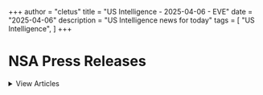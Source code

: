 +++ 
author = "cletus"
title = "US Intelligence - 2025-04-06 - EVE"
date = "2025-04-06"
description = "US Intelligence news for today"
tags = [
    "US Intelligence",
]
+++

# NSA Press Releases

<details>
<summary>View Articles</summary>
<br>

<input type='checkbox' name='article_1' value='https://www.nsa.gov/Press-Room/Press-Releases-Statements/' /> 1 - <a href='https://www.google.com/search?q=www.nsa.gov+Central+Intelligence+AgencyCentral+Intelligence+Agency' target='_blank' rel='noopener noreferrer'>Search - </a> <a href='https://12ft.io/https://www.nsa.gov/Press-Room/Press-Releases-Statements/' target='_blank' rel='noopener noreferrer'>Central Intelligence AgencyCentral Intelligence Agency</a><br>

<input type='checkbox' name='article_2' value='https://www.nsa.gov/Press-Room/Press-Releases-Statements/stories/story/dcia-welcomes-liz-lyons-as-director-of-public-affairs/' /> 2 - <a href='https://www.google.com/search?q=www.nsa.gov+DCIA+Welcomes+Liz+Lyons+as+Director+of+Public+AffairsPublished+February+18%2C+2025' target='_blank' rel='noopener noreferrer'>Search - </a> <a href='https://12ft.io/https://www.nsa.gov/Press-Room/Press-Releases-Statements/stories/story/dcia-welcomes-liz-lyons-as-director-of-public-affairs/' target='_blank' rel='noopener noreferrer'>DCIA Welcomes Liz Lyons as Director of Public AffairsPublished February 18, 2025</a><br>

<input type='checkbox' name='article_3' value='https://www.nsa.gov/Press-Room/Press-Releases-Statements/stories/story/michael-ellis-sworn-in-as-cia-deputy-director/' /> 3 - <a href='https://www.google.com/search?q=www.nsa.gov+Michael+Ellis+Sworn+in+as+CIA+Deputy+DirectorPublished+February+10%2C+2025' target='_blank' rel='noopener noreferrer'>Search - </a> <a href='https://12ft.io/https://www.nsa.gov/Press-Room/Press-Releases-Statements/stories/story/michael-ellis-sworn-in-as-cia-deputy-director/' target='_blank' rel='noopener noreferrer'>Michael Ellis Sworn in as CIA Deputy DirectorPublished February 10, 2025</a><br>

<input type='checkbox' name='article_4' value='https://www.nsa.gov/Press-Room/Press-Releases-Statements/stories/story/john-ratcliffe-sworn-in-as-cia-director/' /> 4 - <a href='https://www.google.com/search?q=www.nsa.gov+John+Ratcliffe+Sworn+in+as+CIA+DirectorPublished+January+23%2C+2025' target='_blank' rel='noopener noreferrer'>Search - </a> <a href='https://12ft.io/https://www.nsa.gov/Press-Room/Press-Releases-Statements/stories/story/john-ratcliffe-sworn-in-as-cia-director/' target='_blank' rel='noopener noreferrer'>John Ratcliffe Sworn in as CIA DirectorPublished January 23, 2025</a><br>

<input type='checkbox' name='article_5' value='https://www.nsa.gov/Press-Room/Press-Releases-Statements/stories/story/statement-by-director-burns-on-passing-of-president-carter/' /> 5 - <a href='https://www.google.com/search?q=www.nsa.gov+Statement+by+William+J.+Burns+on+Passing+of+President+Jimmy+CarterPublished+December+29%2C+2024' target='_blank' rel='noopener noreferrer'>Search - </a> <a href='https://12ft.io/https://www.nsa.gov/Press-Room/Press-Releases-Statements/stories/story/statement-by-director-burns-on-passing-of-president-carter/' target='_blank' rel='noopener noreferrer'>Statement by William J. Burns on Passing of President Jimmy CarterPublished December 29, 2024</a><br>

<input type='checkbox' name='article_6' value='https://www.nsa.gov/Press-Room/Press-Releases-Statements/stories/story/cia-posts-instructions-in-mandarin-korean-and-farsi-on-how-to-securely-contact-cia/' /> 6 - <a href='https://www.google.com/search?q=www.nsa.gov+CIA+Posts+Instructions+in+Mandarin%2C+Korean%2C+and+Farsi+on+How+to+Securely+Contact+CIAPublished+October+2%2C+2024' target='_blank' rel='noopener noreferrer'>Search - </a> <a href='https://12ft.io/https://www.nsa.gov/Press-Room/Press-Releases-Statements/stories/story/cia-posts-instructions-in-mandarin-korean-and-farsi-on-how-to-securely-contact-cia/' target='_blank' rel='noopener noreferrer'>CIA Posts Instructions in Mandarin, Korean, and Farsi on How to Securely Contact CIAPublished October 2, 2024</a><br>

<input type='checkbox' name='article_7' value='https://www.nsa.gov/Press-Room/Press-Releases-Statements/stories/story/cia-strengthening-response-to-reports-of-sexual-assault-and-sexual-harassment/' /> 7 - <a href='https://www.google.com/search?q=www.nsa.gov+CIA+Strengthening+Response+to+Reports+of+Sexual+Assault+and+Sexual+HarassmentPublished+July+2%2C+2024' target='_blank' rel='noopener noreferrer'>Search - </a> <a href='https://12ft.io/https://www.nsa.gov/Press-Room/Press-Releases-Statements/stories/story/cia-strengthening-response-to-reports-of-sexual-assault-and-sexual-harassment/' target='_blank' rel='noopener noreferrer'>CIA Strengthening Response to Reports of Sexual Assault and Sexual HarassmentPublished July 2, 2024</a><br>

<input type='checkbox' name='article_8' value='https://www.nsa.gov/Press-Room/Press-Releases-Statements/stories/story/cia-honors-fallen-officers-in-annual-ceremony-05-17-2024/' /> 8 - <a href='https://www.google.com/search?q=www.nsa.gov+CIA+Honors+Fallen+Officers+in+Annual+Ceremony+Marking+the+50th+Anniversary+of+the+Memorial+Wall%C3%A2%C2%80%C2%99s+DedicationPublished+May+17%2C+2024' target='_blank' rel='noopener noreferrer'>Search - </a> <a href='https://12ft.io/https://www.nsa.gov/Press-Room/Press-Releases-Statements/stories/story/cia-honors-fallen-officers-in-annual-ceremony-05-17-2024/' target='_blank' rel='noopener noreferrer'>CIA Honors Fallen Officers in Annual Ceremony Marking the 50th Anniversary of the Memorial Wallâs DedicationPublished May 17, 2024</a><br>

<input type='checkbox' name='article_9' value='https://www.nsa.gov/Press-Room/Press-Releases-Statements/stories/story/ic-osint-strategy-rollout/' /> 9 - <a href='https://www.google.com/search?q=www.nsa.gov+IC+OSINT+Strategy+RolloutPublished+March+8%2C+2024' target='_blank' rel='noopener noreferrer'>Search - </a> <a href='https://12ft.io/https://www.nsa.gov/Press-Room/Press-Releases-Statements/stories/story/ic-osint-strategy-rollout/' target='_blank' rel='noopener noreferrer'>IC OSINT Strategy RolloutPublished March 8, 2024</a><br>

<input type='checkbox' name='article_10' value='https://www.nsa.gov/Press-Room/Press-Releases-Statements/stories/story/cia-showcases-tech-business-and-career-opportunities-at-sxsw/' /> 10 - <a href='https://www.google.com/search?q=www.nsa.gov+CIA+Showcases+Tech%2C+Business%2C+and+Career+Opportunities+at+SXSWPublished+March+7%2C+2024' target='_blank' rel='noopener noreferrer'>Search - </a> <a href='https://12ft.io/https://www.nsa.gov/Press-Room/Press-Releases-Statements/stories/story/cia-showcases-tech-business-and-career-opportunities-at-sxsw/' target='_blank' rel='noopener noreferrer'>CIA Showcases Tech, Business, and Career Opportunities at SXSWPublished March 7, 2024</a><br>

<input type='checkbox' name='article_11' value='https://www.nsa.gov/Press-Room/Press-Releases-Statements/stories/story/cia-names-juliane-gallina-as-deputy-director-for-digital-innovation/' /> 11 - <a href='https://www.google.com/search?q=www.nsa.gov+CIA+Names+Juliane+Gallina+as+Deputy+Director+for+Digital+InnovationPublished+February+7%2C+2024' target='_blank' rel='noopener noreferrer'>Search - </a> <a href='https://12ft.io/https://www.nsa.gov/Press-Room/Press-Releases-Statements/stories/story/cia-names-juliane-gallina-as-deputy-director-for-digital-innovation/' target='_blank' rel='noopener noreferrer'>CIA Names Juliane Gallina as Deputy Director for Digital InnovationPublished February 7, 2024</a><br>

<input type='checkbox' name='article_12' value='https://www.nsa.gov/Press-Room/Press-Releases-Statements/stories/story/statement-by-william-j-burns-on-the-passing-of-senator-dianne-feinstein/' /> 12 - <a href='https://www.google.com/search?q=www.nsa.gov+Statement+by+William+J.+Burns+on+the+Passing+of+Senator+Dianne+FeinsteinPublished+September+29%2C+2023' target='_blank' rel='noopener noreferrer'>Search - </a> <a href='https://12ft.io/https://www.nsa.gov/Press-Room/Press-Releases-Statements/stories/story/statement-by-william-j-burns-on-the-passing-of-senator-dianne-feinstein/' target='_blank' rel='noopener noreferrer'>Statement by William J. Burns on the Passing of Senator Dianne FeinsteinPublished September 29, 2023</a><br>

<input type='checkbox' name='article_13' value='https://www.nsa.gov/Press-Room/Press-Releases-Statements/stories/story/statement-by-cia-director-william-j-burns-on-invitation-to-join-cabinet/' /> 13 - <a href='https://www.google.com/search?q=www.nsa.gov+Statement+By+CIA+Director+William+J.+Burns+on+Invitation+to+Join+CabinetPublished+July+21%2C+2023' target='_blank' rel='noopener noreferrer'>Search - </a> <a href='https://12ft.io/https://www.nsa.gov/Press-Room/Press-Releases-Statements/stories/story/statement-by-cia-director-william-j-burns-on-invitation-to-join-cabinet/' target='_blank' rel='noopener noreferrer'>Statement By CIA Director William J. Burns on Invitation to Join CabinetPublished July 21, 2023</a><br>

<input type='checkbox' name='article_14' value='https://www.nsa.gov/Press-Room/Press-Releases-Statements/resources/csi/' /> 14 - <a href='https://www.google.com/search?q=www.nsa.gov+Center+for+the+Study+of+Intelligence+%28CSI%29' target='_blank' rel='noopener noreferrer'>Search - </a> <a href='https://12ft.io/https://www.nsa.gov/Press-Room/Press-Releases-Statements/resources/csi/' target='_blank' rel='noopener noreferrer'>Center for the Study of Intelligence (CSI)</a><br>

<input type='checkbox' name='article_15' value='https://www.nsa.gov/Press-Room/Press-Releases-Statements/identify-and-arrest/287g' /> 15 - <a href='https://www.google.com/search?q=www.nsa.gov+Immigration+Authority+Delegation+Program+287%28g%29' target='_blank' rel='noopener noreferrer'>Search - </a> <a href='https://12ft.io/https://www.nsa.gov/Press-Room/Press-Releases-Statements/identify-and-arrest/287g' target='_blank' rel='noopener noreferrer'>Immigration Authority Delegation Program 287(g)</a><br>

<input type='checkbox' name='article_16' value='https://www.nsa.gov/Press-Room/Press-Releases-Statements/check-in' /> 16 - <a href='https://www.google.com/search?q=www.nsa.gov+Learn+more+abouthow+to+check+inwith+a+localICE+office' target='_blank' rel='noopener noreferrer'>Search - </a> <a href='https://12ft.io/https://www.nsa.gov/Press-Room/Press-Releases-Statements/check-in' target='_blank' rel='noopener noreferrer'>Learn more abouthow to check inwith a localICE office</a><br>

<input type='checkbox' name='article_17' value='https://www.nsa.gov/Press-Room/Press-Releases-Statements/about-ice/hsi/priorities/upholding-fairness-in-global-trade' /> 17 - <a href='https://www.google.com/search?q=www.nsa.gov+Upholding+Fairness+in+Global+Trade' target='_blank' rel='noopener noreferrer'>Search - </a> <a href='https://12ft.io/https://www.nsa.gov/Press-Room/Press-Releases-Statements/about-ice/hsi/priorities/upholding-fairness-in-global-trade' target='_blank' rel='noopener noreferrer'>Upholding Fairness in Global Trade</a><br>

<input type='checkbox' name='article_18' value='https://www.nsa.gov/Press-Room/Press-Releases-Statements/news/releases/ice-federal-partners-arrest-alien-fugitive-wanted-homicide-dominican-republic' /> 18 - <a href='https://www.google.com/search?q=www.nsa.gov+ICE%2C+federal+partners+arrest+alien+fugitive+wanted+for+homicide+in+Dominican+Republic' target='_blank' rel='noopener noreferrer'>Search - </a> <a href='https://12ft.io/https://www.nsa.gov/Press-Room/Press-Releases-Statements/news/releases/ice-federal-partners-arrest-alien-fugitive-wanted-homicide-dominican-republic' target='_blank' rel='noopener noreferrer'>ICE, federal partners arrest alien fugitive wanted for homicide in Dominican Republic</a><br>

<input type='checkbox' name='article_19' value='https://www.nsa.gov/Press-Room/Press-Releases-Statements/news/releases/irish-national-charged-multistate-home-repair-fraud-scheme' /> 19 - <a href='https://www.google.com/search?q=www.nsa.gov+Irish+national+charged+in+multistate+home+repair+fraud+scheme' target='_blank' rel='noopener noreferrer'>Search - </a> <a href='https://12ft.io/https://www.nsa.gov/Press-Room/Press-Releases-Statements/news/releases/irish-national-charged-multistate-home-repair-fraud-scheme' target='_blank' rel='noopener noreferrer'>Irish national charged in multistate home repair fraud scheme</a><br>

<input type='checkbox' name='article_20' value='https://www.nsa.gov/Press-Room/Press-Releases-Statements/news/releases/ice-washington-dc-investigation-results-14-year-prison-sentence-jamaican-national' /> 20 - <a href='https://www.google.com/search?q=www.nsa.gov+ICE+Washington%2C+D.C.+investigation+results+in+14-year+prison+sentence+for+Jamaican+national+drug+trafficking+case' target='_blank' rel='noopener noreferrer'>Search - </a> <a href='https://12ft.io/https://www.nsa.gov/Press-Room/Press-Releases-Statements/news/releases/ice-washington-dc-investigation-results-14-year-prison-sentence-jamaican-national' target='_blank' rel='noopener noreferrer'>ICE Washington, D.C. investigation results in 14-year prison sentence for Jamaican national drug trafficking case</a><br>

<input type='checkbox' name='article_21' value='https://www.nsa.gov/Press-Room/Press-Releases-Statements/news/releases/ice-atlanta-unveils-results-labor-trafficking-operation' /> 21 - <a href='https://www.google.com/search?q=www.nsa.gov+ICE+Atlanta+unveils+results+of+labor+trafficking+operation' target='_blank' rel='noopener noreferrer'>Search - </a> <a href='https://12ft.io/https://www.nsa.gov/Press-Room/Press-Releases-Statements/news/releases/ice-atlanta-unveils-results-labor-trafficking-operation' target='_blank' rel='noopener noreferrer'>ICE Atlanta unveils results of labor trafficking operation</a><br>

<input type='checkbox' name='article_22' value='https://www.nsa.gov/Press-Room/Press-Releases-Statements/news/releases/16-charged-sweeping-houston-based-multimillion-dollar-illegal-gambling-money' /> 22 - <a href='https://www.google.com/search?q=www.nsa.gov+16+charged+in+sweeping+Houston-based+multimillion-dollar+illegal+gambling%2C+money+laundering+conspiracy' target='_blank' rel='noopener noreferrer'>Search - </a> <a href='https://12ft.io/https://www.nsa.gov/Press-Room/Press-Releases-Statements/news/releases/16-charged-sweeping-houston-based-multimillion-dollar-illegal-gambling-money' target='_blank' rel='noopener noreferrer'>16 charged in sweeping Houston-based multimillion-dollar illegal gambling, money laundering conspiracy</a><br>

<input type='checkbox' name='article_23' value='https://www.nsa.gov/Press-Room/Press-Releases-Statements/news/releases/little-league-coach-sentenced-10-years-attempting-meet-13-year-old-child-engage' /> 23 - <a href='https://www.google.com/search?q=www.nsa.gov+Little+league+coach+sentenced+to+10+years+for+attempting+to+meet+a+13-year-old+child+to+engage+in+sexual+activity' target='_blank' rel='noopener noreferrer'>Search - </a> <a href='https://12ft.io/https://www.nsa.gov/Press-Room/Press-Releases-Statements/news/releases/little-league-coach-sentenced-10-years-attempting-meet-13-year-old-child-engage' target='_blank' rel='noopener noreferrer'>Little league coach sentenced to 10 years for attempting to meet a 13-year-old child to engage in sexual activity</a><br>

<input type='checkbox' name='article_24' value='https://www.nsa.gov/Press-Room/Press-Releases-Statements/news/releases/ice-arrests-guatemalan-alien-convicted-attempted-murder' /> 24 - <a href='https://www.google.com/search?q=www.nsa.gov+ICE+arrests+Guatemalan+alien+convicted+of+attempted+murder' target='_blank' rel='noopener noreferrer'>Search - </a> <a href='https://12ft.io/https://www.nsa.gov/Press-Room/Press-Releases-Statements/news/releases/ice-arrests-guatemalan-alien-convicted-attempted-murder' target='_blank' rel='noopener noreferrer'>ICE arrests Guatemalan alien convicted of attempted murder</a><br>

<input type='checkbox' name='article_25' value='https://www.nsa.gov/Press-Room/Press-Releases-Statements/news/releases/ice-boston-arrests-alien-fugitive-wanted-homicide-dominican-republic' /> 25 - <a href='https://www.google.com/search?q=www.nsa.gov+ICE+Boston+arrests+alien+fugitive+wanted+for+homicide+in+Dominican+Republic' target='_blank' rel='noopener noreferrer'>Search - </a> <a href='https://12ft.io/https://www.nsa.gov/Press-Room/Press-Releases-Statements/news/releases/ice-boston-arrests-alien-fugitive-wanted-homicide-dominican-republic' target='_blank' rel='noopener noreferrer'>ICE Boston arrests alien fugitive wanted for homicide in Dominican Republic</a><br>

<input type='checkbox' name='article_26' value='https://www.nsa.gov/Press-Room/Press-Releases-Statements/news/releases/ice-houston-removes-honduran-fugitive-wanted-murder' /> 26 - <a href='https://www.google.com/search?q=www.nsa.gov+ICE+Houston+removes+Honduran+fugitive+wanted+for+murder' target='_blank' rel='noopener noreferrer'>Search - </a> <a href='https://12ft.io/https://www.nsa.gov/Press-Room/Press-Releases-Statements/news/releases/ice-houston-removes-honduran-fugitive-wanted-murder' target='_blank' rel='noopener noreferrer'>ICE Houston removes Honduran fugitive wanted for murder</a><br>

<input type='checkbox' name='article_27' value='https://www.nsa.gov/Press-Room/Press-Releases-Statements/news/releases/ice-federal-partners-arrest-133-alien-offenders-during-enhanced-operation-new-york' /> 27 - <a href='https://www.google.com/search?q=www.nsa.gov+ICE%2C+federal+partners+arrest+133+alien+offenders+during+enhanced+operation+in+New+York' target='_blank' rel='noopener noreferrer'>Search - </a> <a href='https://12ft.io/https://www.nsa.gov/Press-Room/Press-Releases-Statements/news/releases/ice-federal-partners-arrest-133-alien-offenders-during-enhanced-operation-new-york' target='_blank' rel='noopener noreferrer'>ICE, federal partners arrest 133 alien offenders during enhanced operation in New York</a><br>

<input type='checkbox' name='article_28' value='https://www.nsa.gov/Press-Room/Press-Releases-Statements/news/releases/ice-boston-arrests-dominican-alien-charged-assault-rape-strangulation-massachusetts' /> 28 - <a href='https://www.google.com/search?q=www.nsa.gov+ICE+Boston+arrests+Dominican+alien+charged+with+assault+to+rape%2C+strangulation+of+a+Massachusetts+resident' target='_blank' rel='noopener noreferrer'>Search - </a> <a href='https://12ft.io/https://www.nsa.gov/Press-Room/Press-Releases-Statements/news/releases/ice-boston-arrests-dominican-alien-charged-assault-rape-strangulation-massachusetts' target='_blank' rel='noopener noreferrer'>ICE Boston arrests Dominican alien charged with assault to rape, strangulation of a Massachusetts resident</a><br>

<input type='checkbox' name='article_29' value='https://www.nsa.gov/Press-Room/Press-Releases-Statements/news/releases/ice-removes-criminal-illegal-alien-wanted-rape-ecuador' /> 29 - <a href='https://www.google.com/search?q=www.nsa.gov+ICE+removes+criminal+illegal+alien+wanted+for+rape+in+Ecuador' target='_blank' rel='noopener noreferrer'>Search - </a> <a href='https://12ft.io/https://www.nsa.gov/Press-Room/Press-Releases-Statements/news/releases/ice-removes-criminal-illegal-alien-wanted-rape-ecuador' target='_blank' rel='noopener noreferrer'>ICE removes criminal illegal alien wanted for rape in Ecuador</a><br>

<input type='checkbox' name='article_30' value='https://www.nsa.gov/Press-Room/Press-Releases-Statements/news/releases/former-puerto-rico-police-officer-sentenced-child-exploitation-following-ice-san-juan' /> 30 - <a href='https://www.google.com/search?q=www.nsa.gov+Former+Puerto+Rico+police+officer+sentenced+for+child+exploitation+following+ICE+San+Juan+investigation' target='_blank' rel='noopener noreferrer'>Search - </a> <a href='https://12ft.io/https://www.nsa.gov/Press-Room/Press-Releases-Statements/news/releases/former-puerto-rico-police-officer-sentenced-child-exploitation-following-ice-san-juan' target='_blank' rel='noopener noreferrer'>Former Puerto Rico police officer sentenced for child exploitation following ICE San Juan investigation</a><br>

<input type='checkbox' name='article_31' value='https://www.nsa.gov/Press-Room/Press-Releases-Statements/news/releases/tucson-sex-offender-indicted-naturalization-fraud-following-ice-arizona-investigation' /> 31 - <a href='https://www.google.com/search?q=www.nsa.gov+Tucson+sex+offender+indicted+for+naturalization+fraud+following+ICE+Arizona+investigation' target='_blank' rel='noopener noreferrer'>Search - </a> <a href='https://12ft.io/https://www.nsa.gov/Press-Room/Press-Releases-Statements/news/releases/tucson-sex-offender-indicted-naturalization-fraud-following-ice-arizona-investigation' target='_blank' rel='noopener noreferrer'>Tucson sex offender indicted for naturalization fraud following ICE Arizona investigation</a><br>

<input type='checkbox' name='article_32' value='https://www.nsa.gov/Press-Room/Press-Releases-Statements/news/releases/previously-convicted-sex-offender-sentenced-federal-prison-child-pornography-charges' /> 32 - <a href='https://www.google.com/search?q=www.nsa.gov+Previously+convicted+sex+offender+sentenced+to+federal+prison+for+child+pornography+charges%2C+following+ICE+investigation' target='_blank' rel='noopener noreferrer'>Search - </a> <a href='https://12ft.io/https://www.nsa.gov/Press-Room/Press-Releases-Statements/news/releases/previously-convicted-sex-offender-sentenced-federal-prison-child-pornography-charges' target='_blank' rel='noopener noreferrer'>Previously convicted sex offender sentenced to federal prison for child pornography charges, following ICE investigation</a><br>

<input type='checkbox' name='article_33' value='https://www.nsa.gov/Press-Room/Press-Releases-Statements/news/releases/human-smuggling-coordinator-sentenced-following-ice-arizona-law-enforcement-partner' /> 33 - <a href='https://www.google.com/search?q=www.nsa.gov+Human+smuggling+coordinator+sentenced+following+ICE+Arizona%2C+law+enforcement+partner+investigation' target='_blank' rel='noopener noreferrer'>Search - </a> <a href='https://12ft.io/https://www.nsa.gov/Press-Room/Press-Releases-Statements/news/releases/human-smuggling-coordinator-sentenced-following-ice-arizona-law-enforcement-partner' target='_blank' rel='noopener noreferrer'>Human smuggling coordinator sentenced following ICE Arizona, law enforcement partner investigation</a><br>

<input type='checkbox' name='article_34' value='https://www.nsa.gov/Press-Room/Press-Releases-Statements/news/releases/ice-rio-grande-valley-federal-partner-investigation-results-woman-admitting-smuggling' /> 34 - <a href='https://www.google.com/search?q=www.nsa.gov+ICE+Rio+Grande+Valley%2C+federal+partner+investigation+results+in+a+woman+admitting+to+smuggling+firearms+into+Mexico' target='_blank' rel='noopener noreferrer'>Search - </a> <a href='https://12ft.io/https://www.nsa.gov/Press-Room/Press-Releases-Statements/news/releases/ice-rio-grande-valley-federal-partner-investigation-results-woman-admitting-smuggling' target='_blank' rel='noopener noreferrer'>ICE Rio Grande Valley, federal partner investigation results in a woman admitting to smuggling firearms into Mexico</a><br>

<input type='checkbox' name='article_35' value='https://www.nsa.gov/Press-Room/Press-Releases-Statements/news/releases/ice-houston-deports-174-criminal-aliens-mexico-2-weeks-who-account-610-criminal' /> 35 - <a href='https://www.google.com/search?q=www.nsa.gov+ICE+Houston+deports+174+criminal+aliens+to+Mexico+in+2+weeks+who+account+for+610+criminal+convictions+as+a+group' target='_blank' rel='noopener noreferrer'>Search - </a> <a href='https://12ft.io/https://www.nsa.gov/Press-Room/Press-Releases-Statements/news/releases/ice-houston-deports-174-criminal-aliens-mexico-2-weeks-who-account-610-criminal' target='_blank' rel='noopener noreferrer'>ICE Houston deports 174 criminal aliens to Mexico in 2 weeks who account for 610 criminal convictions as a group</a><br>

<input type='checkbox' name='article_36' value='https://www.nsa.gov/Press-Room/Press-Releases-Statements/news/releases/ice-expands-detention-capacity-glades-county-jail-florida' /> 36 - <a href='https://www.google.com/search?q=www.nsa.gov+ICE+expands+detention+capacity+with+Glades+County+Jail+in+Florida' target='_blank' rel='noopener noreferrer'>Search - </a> <a href='https://12ft.io/https://www.nsa.gov/Press-Room/Press-Releases-Statements/news/releases/ice-expands-detention-capacity-glades-county-jail-florida' target='_blank' rel='noopener noreferrer'>ICE expands detention capacity with Glades County Jail in Florida</a><br>

<input type='checkbox' name='article_37' value='https://www.nsa.gov/Press-Room/Press-Releases-Statements/news/releases/4-chinese-nationals-sentenced-roles-complex-fraud-scheme-following-multiagency' /> 37 - <a href='https://www.google.com/search?q=www.nsa.gov+4+Chinese+nationals+sentenced+for+roles+in+complex+fraud+scheme%2C+following+multiagency+investigation' target='_blank' rel='noopener noreferrer'>Search - </a> <a href='https://12ft.io/https://www.nsa.gov/Press-Room/Press-Releases-Statements/news/releases/4-chinese-nationals-sentenced-roles-complex-fraud-scheme-following-multiagency' target='_blank' rel='noopener noreferrer'>4 Chinese nationals sentenced for roles in complex fraud scheme, following multiagency investigation</a><br>

<input type='checkbox' name='article_38' value='https://www.nsa.gov/Press-Room/Press-Releases-Statements/news/releases/ice-buffalo-arrests-criminal-alien-convicted-attempted-murder' /> 38 - <a href='https://www.google.com/search?q=www.nsa.gov+ICE+Buffalo+arrests+criminal+alien+convicted+of+attempted+murder' target='_blank' rel='noopener noreferrer'>Search - </a> <a href='https://12ft.io/https://www.nsa.gov/Press-Room/Press-Releases-Statements/news/releases/ice-buffalo-arrests-criminal-alien-convicted-attempted-murder' target='_blank' rel='noopener noreferrer'>ICE Buffalo arrests criminal alien convicted of attempted murder</a><br>

<input type='checkbox' name='article_39' value='https://www.nsa.gov/Press-Room/Press-Releases-Statements/news/releases/cuban-national-sentenced-nearly-decade-federal-prison-human-smuggling' /> 39 - <a href='https://www.google.com/search?q=www.nsa.gov+Cuban+national+sentenced+to+nearly+a+decade+in+federal+prison+for+human+smuggling' target='_blank' rel='noopener noreferrer'>Search - </a> <a href='https://12ft.io/https://www.nsa.gov/Press-Room/Press-Releases-Statements/news/releases/cuban-national-sentenced-nearly-decade-federal-prison-human-smuggling' target='_blank' rel='noopener noreferrer'>Cuban national sentenced to nearly a decade in federal prison for human smuggling</a><br>

<input type='checkbox' name='article_40' value='https://www.nsa.gov/Press-Room/Press-Releases-Statements/news/releases/us-files-civil-forfeiture-complaint-47-million-proceeds-iranian-oil-sale-following' /> 40 - <a href='https://www.google.com/search?q=www.nsa.gov+US+files+civil+forfeiture+complaint+for+%2447+million+in+proceeds+from+Iranian+oil+sale+following+ICE+investigation' target='_blank' rel='noopener noreferrer'>Search - </a> <a href='https://12ft.io/https://www.nsa.gov/Press-Room/Press-Releases-Statements/news/releases/us-files-civil-forfeiture-complaint-47-million-proceeds-iranian-oil-sale-following' target='_blank' rel='noopener noreferrer'>US files civil forfeiture complaint for $47 million in proceeds from Iranian oil sale following ICE investigation</a><br>

<input type='checkbox' name='article_41' value='https://www.nsa.gov/Press-Room/Press-Releases-Statements/news/releases/former-mayor-les-irois-haiti-convicted-visa-fraud' /> 41 - <a href='https://www.google.com/search?q=www.nsa.gov+Former+mayor+of+Les+Irois%2C+Haiti+convicted+of+visa+fraud' target='_blank' rel='noopener noreferrer'>Search - </a> <a href='https://12ft.io/https://www.nsa.gov/Press-Room/Press-Releases-Statements/news/releases/former-mayor-les-irois-haiti-convicted-visa-fraud' target='_blank' rel='noopener noreferrer'>Former mayor of Les Irois, Haiti convicted of visa fraud</a><br>

<input type='checkbox' name='article_42' value='https://www.nsa.gov/Press-Room/Press-Releases-Statements/news/releases/ice-san-diego-multiagency-case-results-4-defendants-charged-after-warrant-served-el' /> 42 - <a href='https://www.google.com/search?q=www.nsa.gov+ICE+San+Diego%2C+multiagency+case+results+in+4+defendants+charged+after+warrant+served+in+El+Cajon' target='_blank' rel='noopener noreferrer'>Search - </a> <a href='https://12ft.io/https://www.nsa.gov/Press-Room/Press-Releases-Statements/news/releases/ice-san-diego-multiagency-case-results-4-defendants-charged-after-warrant-served-el' target='_blank' rel='noopener noreferrer'>ICE San Diego, multiagency case results in 4 defendants charged after warrant served in El Cajon</a><br>

<input type='checkbox' name='article_43' value='https://www.nsa.gov/Press-Room/Press-Releases-Statements/multimedia#useGuide' /> 43 - <a href='https://www.google.com/search?q=www.nsa.gov+Information+on+Photo%2C+Video+and+Audio+Use+Guidelines' target='_blank' rel='noopener noreferrer'>Search - </a> <a href='https://12ft.io/https://www.nsa.gov/Press-Room/Press-Releases-Statements/multimedia#useGuide' target='_blank' rel='noopener noreferrer'>Information on Photo, Video and Audio Use Guidelines</a><br>

<input type='checkbox' name='article_44' value='https://www.nsa.gov/Press-Room/Press-Releases-Statements/arson/advanced-fire-and-arson-training-complex' /> 44 - <a href='https://www.google.com/search?q=www.nsa.gov+Certified+fire+and+arson+training' target='_blank' rel='noopener noreferrer'>Search - </a> <a href='https://12ft.io/https://www.nsa.gov/Press-Room/Press-Releases-Statements/arson/advanced-fire-and-arson-training-complex' target='_blank' rel='noopener noreferrer'>Certified fire and arson training</a><br>

<input type='checkbox' name='article_45' value='https://www.nsa.gov/Press-Room/Press-Releases-Statements/alcohol-tobacco/prevent-all-cigarette-trafficking-pact-act' /> 45 - <a href='https://www.google.com/search?q=www.nsa.gov+Prevent+all+cigarette+trafficking+%28PACT%29+act' target='_blank' rel='noopener noreferrer'>Search - </a> <a href='https://12ft.io/https://www.nsa.gov/Press-Room/Press-Releases-Statements/alcohol-tobacco/prevent-all-cigarette-trafficking-pact-act' target='_blank' rel='noopener noreferrer'>Prevent all cigarette trafficking (PACT) act</a><br>

<input type='checkbox' name='article_46' value='https://www.nsa.gov/Press-Room/Press-Releases-Statements/alcohol-tobacco/prevent-all-cigarette-trafficking-pact-act/tobacco-sellers-reporting-shipping-and-tax-compliance-requirements' /> 46 - <a href='https://www.google.com/search?q=www.nsa.gov+Reporting%2C+shipping+and+tax+compliance+requirements' target='_blank' rel='noopener noreferrer'>Search - </a> <a href='https://12ft.io/https://www.nsa.gov/Press-Room/Press-Releases-Statements/alcohol-tobacco/prevent-all-cigarette-trafficking-pact-act/tobacco-sellers-reporting-shipping-and-tax-compliance-requirements' target='_blank' rel='noopener noreferrer'>Reporting, shipping and tax compliance requirements</a><br>

<input type='checkbox' name='article_47' value='https://www.nsa.gov/Press-Room/Press-Releases-Statements/alcohol-tobacco/contraband-cigarette-trafficking-act' /> 47 - <a href='https://www.google.com/search?q=www.nsa.gov+Contraband+Cigarette+Trafficking+Act+%28CCTA%29' target='_blank' rel='noopener noreferrer'>Search - </a> <a href='https://12ft.io/https://www.nsa.gov/Press-Room/Press-Releases-Statements/alcohol-tobacco/contraband-cigarette-trafficking-act' target='_blank' rel='noopener noreferrer'>Contraband Cigarette Trafficking Act (CCTA)</a><br>

<input type='checkbox' name='article_48' value='https://www.nsa.gov/Press-Room/Press-Releases-Statements/alcohol-tobacco/contraband-cigarette-trafficking-act/contraband-cigarette-trafficking-act-ccta-reporting-compliance-and-tax-requirements' /> 48 - <a href='https://www.google.com/search?q=www.nsa.gov+CCTA+Reporting%2C+Compliance+and+Tax+Requirements' target='_blank' rel='noopener noreferrer'>Search - </a> <a href='https://12ft.io/https://www.nsa.gov/Press-Room/Press-Releases-Statements/alcohol-tobacco/contraband-cigarette-trafficking-act/contraband-cigarette-trafficking-act-ccta-reporting-compliance-and-tax-requirements' target='_blank' rel='noopener noreferrer'>CCTA Reporting, Compliance and Tax Requirements</a><br>

</details>

